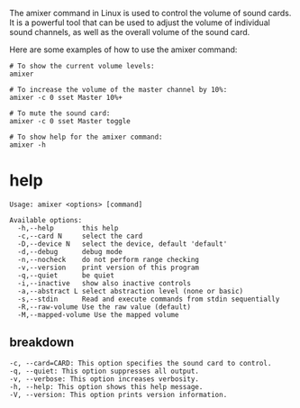 The amixer command in Linux is used to control the volume of sound cards. It is a powerful tool that can be used to adjust the volume of individual sound channels, as well as the overall volume of the sound card.

Here are some examples of how to use the amixer command:

```
# To show the current volume levels:
amixer

# To increase the volume of the master channel by 10%:
amixer -c 0 sset Master 10%+

# To mute the sound card:
amixer -c 0 sset Master toggle

# To show help for the amixer command:
amixer -h
```

# help 

```
Usage: amixer <options> [command]

Available options:
  -h,--help       this help
  -c,--card N     select the card
  -D,--device N   select the device, default 'default'
  -d,--debug      debug mode
  -n,--nocheck    do not perform range checking
  -v,--version    print version of this program
  -q,--quiet      be quiet
  -i,--inactive   show also inactive controls
  -a,--abstract L select abstraction level (none or basic)
  -s,--stdin      Read and execute commands from stdin sequentially
  -R,--raw-volume Use the raw value (default)
  -M,--mapped-volume Use the mapped volume
```

## breakdown

```
-c, --card=CARD: This option specifies the sound card to control.
-q, --quiet: This option suppresses all output.
-v, --verbose: This option increases verbosity.
-h, --help: This option shows this help message.
-V, --version: This option prints version information.
```

